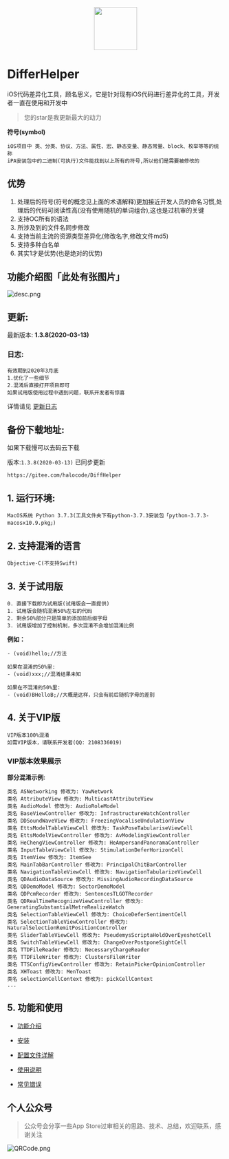 
<div align=center>
<img src="https://i.loli.net/2020/02/28/H5ukD27Wa1olx4h.png" width = "100" height = "100"/>
</div>

# DifferHelper
iOS代码差异化工具，顾名思义，它是针对现有iOS代码进行差异化的工具，开发者一直在使用和开发中

> 您的star是我更新最大的动力

**符号(symbol)**

```
iOS项目中 类、分类、协议、方法、属性、宏、静态变量、静态常量、block、枚举等等的统称
iPA安装包中的二进制(可执行)文件能找到以上所有的符号,所以他们是需要被修改的
```

## 优势
1. 处理后的符号(符号的概念见上面的术语解释)更加接近开发人员的命名习惯,处理后的代码可阅读性高(没有使用随机的单词组合),这也是过机审的关键
2. 支持OC所有的语法
3. 所涉及到的文件名同步修改
4. 支持当前主流的资源类型差异化(修改名字,修改文件md5)
5. 支持多种白名单
6. 其实1才是优势(也是绝对的优势)

## 功能介绍图「此处有张图片」
![desc.png](https://i.loli.net/2019/12/30/6A7N2nwa1HrpQP3.png)


## 更新:
最新版本: **1.3.8(2020-03-13)**

### 日志:
```
有效期到2020年3月底
1.优化了一些细节
2.混淆后直接打开项目即可
如果试用版使用过程中遇到问题，联系开发者有惊喜
```

详情请见 [更新日志](https://github.com/iOSCoderMaster/iOSCodeDifferHelper/wiki/更新日志)


## 备份下载地址:

如果下载慢可以去码云下载

版本:`1.3.8(2020-03-13)` 已同步更新
```
https://gitee.com/halocode/DiffHelper
```


## 1. 运行环境:

```
MacOS系统 Python 3.7.3(工具文件夹下有python-3.7.3安装包「python-3.7.3-macosx10.9.pkg」)
```

## 2. 支持混淆的语言

```
Objective-C(不支持Swift)
```

## 3. 关于试用版

```
0. 直接下载即为试用版(试用版会一直提供)
1. 试用版会随机混淆50%左右的代码
2. 剩余50%部分只是简单的添加前后缀字母
3. 试用版增加了控制机制，多次混淆不会增加混淆比例
```

**例如：**
```
- (void)hello;//方法

如果在混淆的50%里:
- (void)xxx;//混淆结果未知

如果在不混淆的50%里:
- (void)BHelloB;//大概是这样，只会有前后随机字母的差别
```


## 4. 关于VIP版

```
VIP版本100%混淆
如需VIP版本，请联系开发者(QQ: 2108336019)
```


### VIP版本效果展示

**部分混淆示例:**
```
类名 ASNetworking 修改为: YawNetwork
类名 AttributeView 修改为: MulticastAttributeView
类名 AudioModel 修改为: AudioRoleModel
类名 BaseViewController 修改为: InfrastructureWatchController
类名 DDSoundWaveView 修改为: FreezingVocaliseUndulationView
类名 EttsModelTableViewCell 修改为: TaskPoseTabulariseViewCell
类名 EttsModelViewController 修改为: AvModelingViewController
类名 HeChengViewController 修改为: HeAmpersandPanoramaController
类名 InputTableViewCell 修改为: StimulationDeferHorizonCell
类名 ItemView 修改为: ItemSee
类名 MainTabBarController 修改为: PrincipalChitBarController
类名 NavigationTableViewCell 修改为: NavigationTabularizeViewCell
类名 QDAudioDataSource 修改为: MissingAudioRecordingDataSource
类名 QDDemoModel 修改为: SectorDemoModel
类名 QDPcmRecorder 修改为: SentencesTLGOTRecorder
类名 QDRealTimeRecognizeViewController 修改为: GeneratingSubstantialMetreRealizeWatch
类名 SelectionTableViewCell 修改为: ChoiceDeferSentimentCell
类名 SelectionTableViewController 修改为: NaturalSelectionRemitPositionController
类名 SliderTableViewCell 修改为: PseudemysScriptaHoldOverEyeshotCell
类名 SwitchTableViewCell 修改为: ChangeOverPostponeSightCell
类名 TTDFileReader 修改为: NecessaryChargeReader
类名 TTDFileWriter 修改为: ClustersFileWriter
类名 TTSConfigViewController 修改为: RetainPickerOpinionController
类名 XHToast 修改为: MenToast
类名 selectionCellContext 修改为: pickCellContext
...
```


## 5. 功能和使用

* [功能介绍](https://github.com/iOSCoderMaster/iOSCodeDifferHelper/wiki/功能介绍)

* [安装](https://github.com/iOSCoderMaster/iOSCodeDifferHelper/wiki/安装)

* [配置文件详解](https://github.com/iOSCoderMaster/iOSCodeDifferHelper/wiki/配置文件详解)

* [使用说明](https://github.com/iOSCoderMaster/iOSCodeDifferHelper/wiki/使用说明)

* [常见错误](https://github.com/iOSCoderMaster/iOSCodeDifferHelper/wiki/常见错误)


## 个人公众号
> 公众号会分享一些App Store过审相关的思路、技术、总结，欢迎联系，感谢关注

![QRCode.png](https://i.loli.net/2020/02/08/Zdhmz9ot8N5Hw3c.png)




